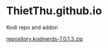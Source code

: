 # ThietThu.github.io
Kodi repo and addon		

<a href="https://ThietThu.github.io/repository.kodinerds-7.0.1.3.zip">repository.kodinerds-7.0.1.3.zip</a>
